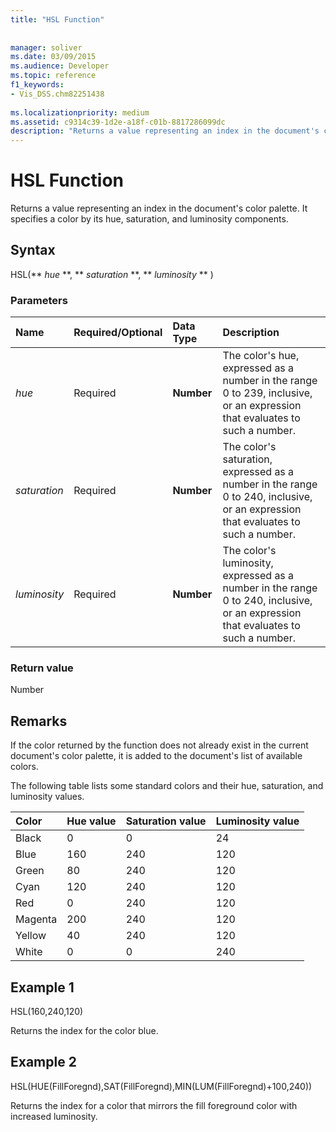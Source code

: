 ```yaml
---
title: "HSL Function"
 
 
manager: soliver
ms.date: 03/09/2015
ms.audience: Developer
ms.topic: reference
f1_keywords:
- Vis_DSS.chm82251438
 
ms.localizationpriority: medium
ms.assetid: c9314c39-1d2e-a18f-c01b-8817286099dc
description: "Returns a value representing an index in the document's color palette. It specifies a color by its hue, saturation, and luminosity components."
---
```


# HSL Function

Returns a value representing an index in the document's color palette. It specifies a color by its hue, saturation, and luminosity components.
  
## Syntax

HSL(** *hue* **, ** *saturation* **, ** *luminosity* ** ) 
  
### Parameters

|**Name**|**Required/Optional**|**Data Type**|**Description**|
|:-----|:-----|:-----|:-----|
| _hue_ <br/> |Required  <br/> |**Number** <br/> |The color's hue, expressed as a number in the range 0 to 239, inclusive, or an expression that evaluates to such a number.  <br/> |
| _saturation_ <br/> |Required  <br/> |**Number** <br/> |The color's saturation, expressed as a number in the range 0 to 240, inclusive, or an expression that evaluates to such a number.  <br/> |
| _luminosity_ <br/> |Required  <br/> |**Number** <br/> | The color's luminosity, expressed as a number in the range 0 to 240, inclusive, or an expression that evaluates to such a number.  <br/> |
   
### Return value

Number
  
## Remarks

If the color returned by the function does not already exist in the current document's color palette, it is added to the document's list of available colors. 
  
The following table lists some standard colors and their hue, saturation, and luminosity values. 
  
|**Color**|**Hue value**|**Saturation value**|**Luminosity value**|
|:-----|:-----|:-----|:-----|
|Black  <br/> |0  <br/> |0  <br/> |24  <br/> |
|Blue  <br/> |160  <br/> |240  <br/> |120  <br/> |
|Green  <br/> |80  <br/> |240  <br/> |120  <br/> |
|Cyan  <br/> |120  <br/> |240  <br/> |120  <br/> |
|Red  <br/> |0  <br/> |240  <br/> |120  <br/> |
|Magenta  <br/> |200  <br/> |240  <br/> |120  <br/> |
|Yellow  <br/> |40  <br/> |240  <br/> |120  <br/> |
|White  <br/> |0  <br/> |0  <br/> |240  <br/> |
   
## Example 1

HSL(160,240,120)
  
Returns the index for the color blue.
  
## Example 2

HSL(HUE(FillForegnd),SAT(FillForegnd),MIN(LUM(FillForegnd)+100,240))
  
Returns the index for a color that mirrors the fill foreground color with increased luminosity.
  

